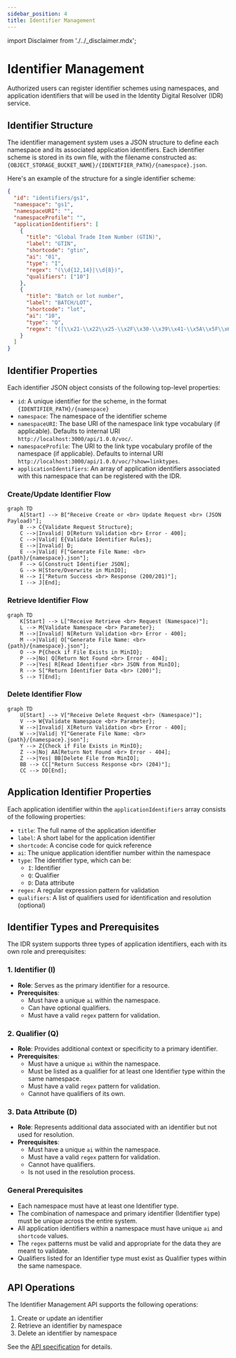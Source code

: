 ```yaml
---
sidebar_position: 4
title: Identifier Management
---
```


import Disclaimer from './../\_disclaimer.mdx';

<Disclaimer />

# Identifier Management

Authorized users can register identifier schemes using namespaces, and application identifiers that will be used in the Identity Digital Resolver (IDR) service.

## Identifier Structure

The identifier management system uses a JSON structure to define each namespace and its associated application identifiers. Each identifier scheme is stored in its own file, with the filename constructed as: `{OBJECT_STORAGE_BUCKET_NAME}/{IDENTIFIER_PATH}/{namespace}.json`.

Here's an example of the structure for a single identifier scheme:

```json
{
  "id": "identifiers/gs1",
  "namespace": "gs1",
  "namespaceURI": "",
  "namespaceProfile": "",
  "applicationIdentifiers": [
    {
      "title": "Global Trade Item Number (GTIN)",
      "label": "GTIN",
      "shortcode": "gtin",
      "ai": "01",
      "type": "I",
      "regex": "(\\d{12,14}|\\d{8})",
      "qualifiers": ["10"]
    },
    {
      "title": "Batch or lot number",
      "label": "BATCH/LOT",
      "shortcode": "lot",
      "ai": "10",
      "type": "Q",
      "regex": "([\\x21-\\x22\\x25-\\x2F\\x30-\\x39\\x41-\\x5A\\x5F\\x61-\\x7A]{0,20})"
    }
  ]
}
```

## Identifier Properties

Each identifier JSON object consists of the following top-level properties:

- `id`: A unique identifier for the scheme, in the format `{IDENTIFIER_PATH}/{namespace}`
- `namespace`: The namespace of the identifier scheme
- `namespaceURI`: The base URI of the namespace link type vocabulary (if applicable). Defaults to internal URI `http://localhost:3000/api/1.0.0/voc/`.
- `namespaceProfile`: The URI to the link type vocabulary profile of the namespace (if applicable). Defaults to internal URI `http://localhost:3000/api/1.0.0/voc/?show=linktypes`.
- `applicationIdentifiers`: An array of application identifiers associated with this namespace that can be registered with the IDR.

### Create/Update Identifier Flow

```mermaid
graph TD
    A[Start] --> B["Receive Create or <br> Update Request <br> (JSON Payload)"];
    B --> C{Validate Request Structure};
    C -->|Invalid| D[Return Validation <br> Error - 400];
    C -->|Valid| E{Validate Identifier Rules};
    E -->|Invalid| D;
    E -->|Valid| F["Generate File Name: <br> {path}/{namespace}.json"];
    F --> G[Construct Identifier JSON];
    G --> H[Store/Overwrite in MinIO];
    H --> I["Return Success <br> Response (200/201)"];
    I --> J[End];
```

### Retrieve Identifier Flow

```mermaid
graph TD
    K[Start] --> L["Receive Retrieve <br> Request (Namespace)"];
    L --> M{Validate Namespace <br> Parameter};
    M -->|Invalid| N[Return Validation <br> Error - 400];
    M -->|Valid| O["Generate File Name: <br> {path}/{namespace}.json"];
    O --> P{Check if File Exists in MinIO};
    P -->|No| Q[Return Not Found <br> Error - 404];
    P -->|Yes| R[Read Identifier <br> JSON from MinIO];
    R --> S["Return Identifier Data <br> (200)"];
    S --> T[End];
```

### Delete Identifier Flow

```mermaid
graph TD
    U[Start] --> V["Receive Delete Request <br> (Namespace)"];
    V --> W{Validate Namespace <br> Parameter};
    W -->|Invalid| X[Return Validation <br> Error - 400];
    W -->|Valid| Y["Generate File Name: <br> {path}/{namespace}.json"];
    Y --> Z{Check if File Exists in MinIO};
    Z -->|No| AA[Return Not Found <br> Error - 404];
    Z -->|Yes| BB[Delete File from MinIO];
    BB --> CC["Return Success Response <br> (204)"];
    CC --> DD[End];
```

## Application Identifier Properties

Each application identifier within the `applicationIdentifiers` array consists of the following properties:

- `title`: The full name of the application identifier
- `label`: A short label for the application identifier
- `shortcode`: A concise code for quick reference
- `ai`: The unique application identifier number within the namespace
- `type`: The identifier type, which can be:
  - `I`: Identifier
  - `Q`: Qualifier
  - `D`: Data attribute
- `regex`: A regular expression pattern for validation
- `qualifiers`: A list of qualifiers used for identification and resolution (optional)

## Identifier Types and Prerequisites

The IDR system supports three types of application identifiers, each with its own role and prerequisites:

### 1. Identifier (I)

- **Role**: Serves as the primary identifier for a resource.
- **Prerequisites**:
  - Must have a unique `ai` within the namespace.
  - Can have optional qualifiers.
  - Must have a valid `regex` pattern for validation.

### 2. Qualifier (Q)

- **Role**: Provides additional context or specificity to a primary identifier.
- **Prerequisites**:
  - Must have a unique `ai` within the namespace.
  - Must be listed as a qualifier for at least one Identifier type within the same namespace.
  - Must have a valid `regex` pattern for validation.
  - Cannot have qualifiers of its own.

### 3. Data Attribute (D)

- **Role**: Represents additional data associated with an identifier but not used for resolution.
- **Prerequisites**:
  - Must have a unique `ai` within the namespace.
  - Must have a valid `regex` pattern for validation.
  - Cannot have qualifiers.
  - Is not used in the resolution process.

### General Prerequisites

- Each namespace must have at least one Identifier type.
- The combination of namespace and primary identifier (Identifier type) must be unique across the entire system.
- All application identifiers within a namespace must have unique `ai` and `shortcode` values.
- The `regex` patterns must be valid and appropriate for the data they are meant to validate.
- Qualifiers listed for an Identifier type must exist as Qualifier types within the same namespace.

## API Operations

The Identifier Management API supports the following operations:

1. Create or update an identifier
2. Retrieve an identifier by namespace
3. Delete an identifier by namespace

See the [API specification](http://localhost:3000/api-docs#/Identifiers) for details.
